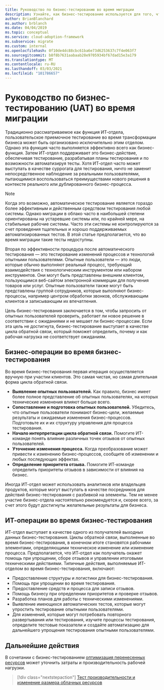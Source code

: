 ```yaml
---
title: Руководство по бизнес-тестированию во время миграции
description: Узнайте, как бизнес-тестирование используется для того, чтобы запросить проверку производительности решения в соответствии с ожиданиями и не мешать бизнес-процессам.
author: BrianBlanchard
ms.author: brblanch
ms.date: 04/04/2019
ms.topic: conceptual
ms.service: cloud-adoption-framework
ms.subservice: migrate
ms.custom: internal
ms.openlocfilehash: 0f10de4dc88cbc61ba6e73d6253637c7f4e063f7
ms.sourcegitcommit: b8f8b7631aabaab28e9705934bf67dad15e3a179
ms.translationtype: MT
ms.contentlocale: ru-RU
ms.lasthandoff: 03/03/2021
ms.locfileid: "101786657"
---
```

# <a name="guidance-for-business-testing-uat-during-migration"></a>Руководство по бизнес-тестированию (UAT) во время миграции

Традиционно рассматриваемое как функция ИТ-отдела, пользовательское приемочное тестирование во время трансформации бизнеса может быть организовано исключительно этим отделом. Однако эта функция часто выполняется эффективно всего как бизнес-функция. Затем ИТ-отдел поддерживает это бизнес-действие, обеспечивая тестирование, разрабатывая планы тестирования и по возможности автоматизируя тесты. Хотя ИТ-отдел часто может выступать в качестве суррогата для тестирования, ничто не заменит непосредственное наблюдение за реальными пользователями, пытающимися воспользоваться преимуществами нового решения в контексте реального или дублированного бизнес-процесса.

> [!NOTE]
> Когда это возможно, автоматическое тестирование является гораздо более эффективным и действенным средством тестирования любой системы. Однако миграции в облако часто в наибольшей степени ориентированы на устаревшие системы или, по крайней мере, на стабильные рабочие системы. Часто эти системы не контролируются за счет проведения тщательных и хорошо поддерживаемых автоматизированных тестов. В этой статье предполагается, что во время миграции такие тесты недоступны.

Вторая по эффективности процедура после автоматического тестирования — это тестирование изменений процессов и технологий опытными пользователями. Опытные пользователи — это люди, которые обычно выполняют реальный процесс, требующий взаимодействия с технологическим инструментом или набором инструментов. Они могут быть представлены внешним клиентом, пользующимся веб-сайтом электронной коммерции для получения товаров или услуг. Опытные пользователи также могут быть представлены группой сотрудников, которые выполняют бизнес-процессы, например центром обработки звонков, обслуживающим клиентов и записывающим их впечатления.

Цель бизнес-тестирования заключается в том, чтобы запросить от опытных пользователей проверить, работает ли новое решение в соответствии с ожиданиями и не мешает ли бизнес-процессам. Если эта цель не достигнута, бизнес-тестирование выступает в качестве цикла обратной связи, который поможет определить, почему и как рабочая нагрузка не соответствует ожиданиям.

## <a name="business-activities-during-business-testing"></a>Бизнес-операции во время бизнес-тестирования

Во время бизнес-тестирования первая итерация осуществляется вручную при участии клиентов. Это самая чистая, но самая длительная форма цикла обратной связи.

- **Выявление опытных пользователей.** Как правило, бизнес имеет более полное представление об опытных пользователях, на которых технические изменения влияют больше всего.
- **Сопоставление и подготовка опытных пользователей.** Убедитесь, что опытные пользователи понимают бизнес-цели, желаемые результаты и ожидаемые изменения бизнес-процессов. Подготовьте их и их структуру управления для процесса тестирования.
- **Начало интерпретации цикла обратной связи.** Помогите ИТ-команде понять влияние различных точек отзывов от опытных пользователей.
- **Уточнение изменения процесса.** Когда преобразование может привести к изменению бизнес-процессов, сообщите об изменении и любых последующих эффектах.
- **Определение приоритета отзыва.** Помогите ИТ-команде определить приоритеты отзывов в зависимости от влияния на бизнес.

Иногда ИТ-отдел может использовать аналитиков или владельцев продуктов, которые могут выступать в качестве посредников для действий бизнес-тестирования с разбивкой на элементы. Тем не менее участие бизнес-отдела настоятельно рекомендуется и, скорее всего, за счет этого будут достигнуты желательные результаты для бизнеса.

## <a name="it-activities-during-business-testing"></a>ИТ-операции во время бизнес-тестирования

ИТ-отдел выступает в качестве одного из получателей выходных данных бизнес-тестирования. Циклы обратной связи, выполненные во время бизнес-тестирования, в конечном итоге становятся рабочими элементами, определяющими техническое изменение или изменение процесса. Предполагается, что ИТ-отдел как получатель окажет помощь при упрощении, сборе отзывов и управлении итоговыми техническими действиями. Типичные действия, выполняемые ИТ-отделом во время бизнес-тестирования, включают:

- Предоставление структуры и логистики для бизнес-тестирования.
- Помощь при упрощении во время тестирования.
- Предоставление средств и процесса для записи отзывов.
- Помощь бизнесу при определении приоритетов и проверке отзывов.
- Разработка планов для работы с техническими изменениями.
- Выявление имеющихся автоматических тестов, которые могут упростить тестирование опытными пользователями.
- Для изменений, которые могут потребовать повторного развертывания или тестирования, изучите процессы тестирования, определите тестовые показатели и создайте автоматизацию для дальнейшего упрощения тестирования опытными пользователями.

## <a name="next-steps"></a>Дальнейшие действия

В сочетании с бизнес-тестированием [оптимизация перенесенных ресурсов](./optimize.md) может уточнить затраты и производительность рабочей нагрузки.

> [!div class="nextstepaction"]
> [Тест производительности и изменение размера облачных ресурсов](./optimize.md)
